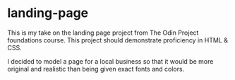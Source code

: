 # landing-page

This is my take on the landing page project from
The Odin Project foundations course.
This project should demonstrate proficiency in
HTML & CSS.

I decided to model a page for a local business so that it would be more original and realistic than being given exact fonts and colors.
